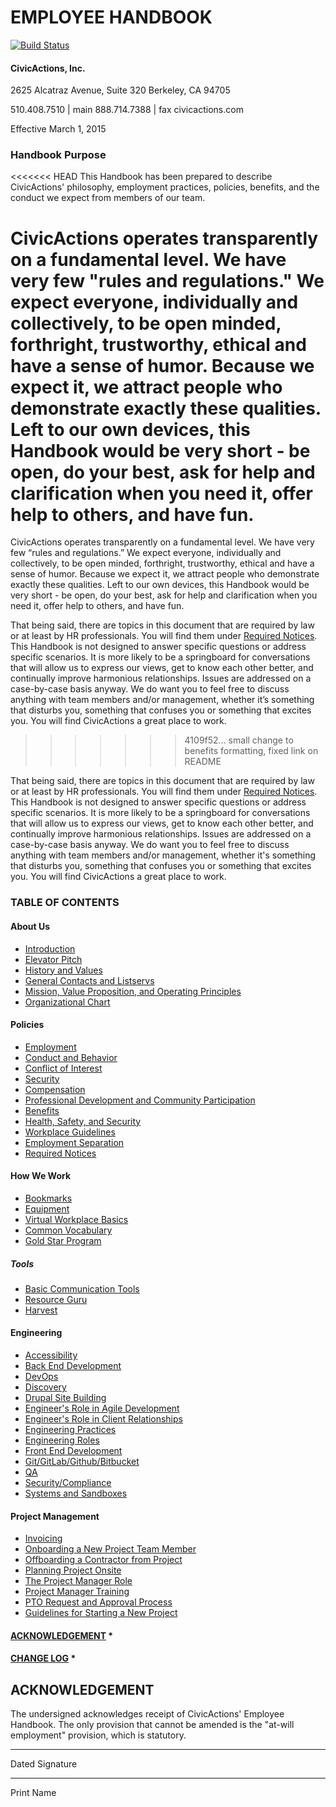 # EMPLOYEE HANDBOOK

[![Build Status](https://travis-ci.org/CivicActions/handbook.svg?branch=master)](https://travis-ci.org/CivicActions/handbook)

#### CivicActions, Inc.

2625 Alcatraz Avenue, Suite 320
Berkeley, CA 94705

510.408.7510 | main
888.714.7388 | fax
civicactions.com

Effective March 1, 2015

### <a name="purpose"></a>Handbook Purpose

<<<<<<< HEAD
This Handbook has been prepared to describe CivicActions' philosophy, employment practices, policies, benefits, and the conduct we expect from members of our team.

CivicActions operates transparently on a fundamental level. We have very few "rules and regulations." We expect everyone, individually and collectively, to be open minded, forthright, trustworthy, ethical and have a sense of humor. Because we expect it, we attract people who demonstrate exactly these qualities. Left to our own devices, this Handbook would be very short - be open, do your best, ask for help and clarification when you need it, offer help to others, and have fun. 
=======
CivicActions operates transparently on a fundamental level. We have very few “rules and regulations.” We expect everyone, individually and collectively, to be open minded, forthright, trustworthy, ethical and have a sense of humor. Because we expect it, we attract people who demonstrate exactly these qualities. Left to our own devices, this Handbook would be very short - be open, do your best, ask for help and clarification when you need it, offer help to others, and have fun.

That being said, there are topics in this document that are required by law or at least by HR professionals. You will find them under [Required Notices](docs/policies/required-notices.md). This Handbook is not designed to answer specific questions or address specific scenarios. It is more likely to be a springboard for conversations that will allow us to express our views, get to know each other better, and continually improve harmonious relationships. Issues are addressed on a case-by-case basis anyway. We do want you to feel free to discuss anything with team members and/or management, whether it’s something that disturbs you, something that confuses you or something that excites you.   You will find CivicActions a great place to work.
>>>>>>> 4109f52... small change to benefits formatting, fixed link on README

That being said, there are topics in this document that are required by law or at least by HR professionals. You will find them under [Required Notices](../../policies/required-notices.md). This Handbook is not designed to answer specific questions or address specific scenarios. It is more likely to be a springboard for conversations that will allow us to express our views, get to know each other better, and continually improve harmonious relationships. Issues are addressed on a case-by-case basis anyway. We do want you to feel free to discuss anything with team members and/or management, whether it's something that disturbs you, something that confuses you or something that excites you.   You will find CivicActions a great place to work.

### <a name="toc"></a>TABLE OF CONTENTS

#### About Us

* [Introduction](docs/about-us/introduction.md)
* [Elevator Pitch](docs/about-us/elevator-pitch.md)
* [History and Values](docs/about-us/history-and-values.md)
* [General Contacts and Listservs](docs/about-us/general-contacts-and-listservs.md)
* [Mission, Value Proposition, and Operating Principles](docs/about-us/mission-values-operating-principles.md)
* [Organizational Chart](docs/about-us/org-chart.md)

#### Policies

* [Employment](docs/policies/employment.md)
* [Conduct and Behavior](docs/policies/conduct-behavior.md)
* [Conflict of Interest](docs/policies/conflict-of-interest.md)
* [Security](https://github.com/CivicActions/security-policy/blob/master/README.md)
* [Compensation](docs/policies/compensation.md)
* [Professional Development and Community Participation](docs/policies/prodev-community-participation.md)
* [Benefits](docs/policies/benefits.md)
* [Health, Safety, and Security](docs/policies/health-safety-security.md)
* [Workplace Guidelines](docs/policies/workplace-guidelines.md)
* [Employment Separation](docs/policies/leaving-civicactions.md)
* [Required Notices](docs/policies/required-notices.md)

#### How We Work

* [Bookmarks](docs/how-we-work/bookmarks.md)
* [Equipment](docs/how-we-work/equipment.md)
* [Virtual Workplace Basics](docs/how-we-work/virtual-workplace-basics.md)
* [Common Vocabulary](docs/how-we-work/common-vocab.md)
* [Gold Star Program](docs/how-we-work/gold-star-program.md)

##### Tools

* [Basic Communication Tools](docs/how-we-work/tools/basic-communication-tools.md)
* [Resource Guru](docs/how-we-work/tools/resource-guru.md)
* [Harvest](docs/how-we-work/tools/using-harvest.md)

#### Engineering

* [Accessibility](docs/engineering/accessibility.md)
* [Back End Development](docs/engineering/back-end-development.md)
* [DevOps](docs/engineering/dev-ops.md)
* [Discovery](docs/engineering/discovery.md)
* [Drupal Site Building](docs/engineering/drupal-site-building.md)
* [Engineer's Role in Agile Development](docs/engineering/engineer-role-in-agile.md)
* [Engineer's Role in Client Relationships](docs/engineering/engineer-role-in-client-relationships.md)
* [Engineering Practices](docs/engineering/engineering-practices.md)
* [Engineering Roles](docs/engineering/engineering-roles.md)
* [Front End Development](docs/engineering/front-end-development.md)
* [Git/GitLab/Github/Bitbucket](docs/engineering/git-gitlab-github-bitbucket.md)
* [QA](docs/engineering/qa.md)
* [Security/Compliance](docs/engineering/security-compliance.md)
* [Systems and Sandboxes](docs/engineering/systems-sandboxes.md)

#### Project Management

* [Invoicing](docs/project-management/invoicing.md)
* [Onboarding a New Project Team Member](docs/project-management/onboarding-new-project-team-member.md)
* [Offboarding a Contractor from Project](docs/project-management/offboarding-contractor-from-project.md)
* [Planning Project Onsite](docs/project-management/planning-project-onsite.md)
* [The Project Manager Role](docs/project-management/pm-role.md)
* [Project Manager Training](docs/project-management/pm-training-doc.md)
* [PTO Request and Approval Process](docs/project-management/pto-request-approval-process.md)
* [Guidelines for Starting a New Project](docs/project-management/starting-new-project.md)

#### [ACKNOWLEDGEMENT](#acknowledgement) \*

#### [CHANGE LOG](changelog.md) \*

## <a name="acknowledgement"></a>ACKNOWLEDGEMENT

The undersigned acknowledges receipt of CivicActions' Employee Handbook. The only provision that cannot be amended is the "at-will employment" provision, which is statutory.

* * *

Dated         Signature

* * *

Print Name
